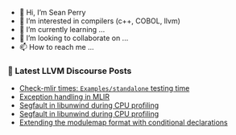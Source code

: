 - 👋 Hi, I’m Sean Perry
- 👀 I’m interested in compilers (c++, COBOL, llvm)
- 🌱 I’m currently learning ...
- 💞️ I’m looking to collaborate on ...
- 📫 How to reach me ...

<!---
s66perry/s66perry is a ✨ special ✨ repository because its `README.md` (this file) appears on your GitHub profile.
You can click the Preview link to take a look at your changes.
--->
### 📕 Latest LLVM Discourse Posts

<!-- DISCOURSE-LLVM:START -->
- [Check-mlir times: `Examples/standalone` testing time](https://llvm.discourse.group/t/check-mlir-times-examples-standalone-testing-time/6073/1)
- [Exception handling in MLIR](https://llvm.discourse.group/t/exception-handling-in-mlir/6011/8)
- [Segfault in libunwind during CPU profiling](https://llvm.discourse.group/t/segfault-in-libunwind-during-cpu-profiling/5806/5)
- [Segfault in libunwind during CPU profiling](https://llvm.discourse.group/t/segfault-in-libunwind-during-cpu-profiling/5806/4)
- [Extending the modulemap format with conditional declarations](https://llvm.discourse.group/t/extending-the-modulemap-format-with-conditional-declarations/5518/5)
<!-- DISCOURSE-LLVM:END -->
